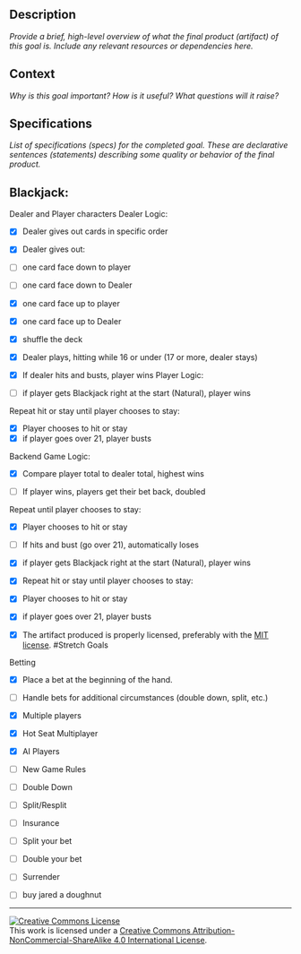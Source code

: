 ## Description

_Provide a brief, high-level overview of what the final product (artifact) of this goal is. Include any relevant resources or dependencies here._

## Context

_Why is this goal important? How is it useful? What questions will it raise?_

## Specifications

_List of specifications (specs) for the completed goal. These are declarative sentences (statements) describing some quality or behavior of the final product._

## Blackjack:

Dealer and Player characters Dealer Logic:
- [X] Dealer gives out cards in specific order
- [X] Dealer gives out:
- [ ] one card face down to player
- [ ] one card face down to Dealer
- [X] one card face up to player
- [X] one card face up to Dealer
- [X] shuffle the deck
- [X] Dealer plays, hitting while 16 or under (17 or more, dealer stays)
- [X] If dealer hits and busts, player wins
Player Logic:

- [ ] if player gets Blackjack right at the start (Natural), player wins

Repeat hit or stay until player chooses to stay:
- [X] Player chooses to hit or stay
- [X] if player goes over 21, player busts

Backend Game Logic:

- [X] Compare player total to dealer total, highest wins

- [ ] If player wins, players get their bet back, doubled

Repeat until player chooses to stay:

- [X] Player chooses to hit or stay

- [ ] If hits and bust (go over 21), automatically loses
- [X] if player gets Blackjack right at the start (Natural), player wins
- [X] Repeat hit or stay until player chooses to stay:
- [X] Player chooses to hit or stay
- [X] if player goes over 21, player busts
- [X] The artifact produced is properly licensed, preferably with the [MIT license][mit-license].
#Stretch Goals

Betting

- [X] Place a bet at the beginning of the hand.
- [ ] Handle bets for additional circumstances (double down, split, etc.)
- [X] Multiple players
- [X] Hot Seat Multiplayer
- [X] AI Players
- [ ] New Game Rules
- [ ] Double Down
- [ ] Split/Resplit
- [ ] Insurance
- [ ] Split your bet
- [ ] Double your bet
- [ ] Surrender

- [ ] buy jared a doughnut

---

<!-- LICENSE -->

<a rel="license" href="http://creativecommons.org/licenses/by-nc-sa/4.0/"><img alt="Creative Commons License" style="border-width:0" src="https://i.creativecommons.org/l/by-nc-sa/4.0/80x15.png" /></a>
<br />This work is licensed under a <a rel="license" href="http://creativecommons.org/licenses/by-nc-sa/4.0/">Creative Commons Attribution-NonCommercial-ShareAlike 4.0 International License</a>.

[mit-license]: https://opensource.org/licenses/MIT
